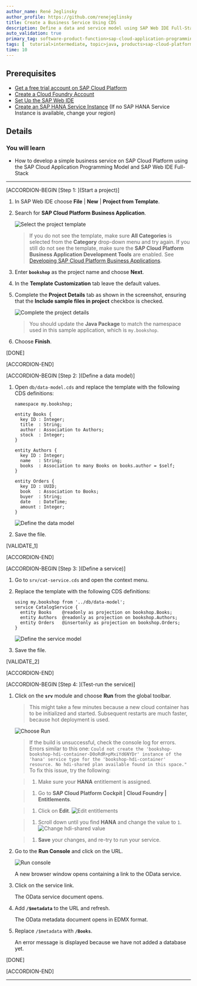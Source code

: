 ```yaml
---
author_name: René Jeglinsky
author_profile: https://github.com/renejeglinsky
title: Create a Business Service Using CDS
description: Define a data and service model using SAP Web IDE Full-Stack and the SAP Cloud Application Programming Model based on Core Data and Services (CDS).
auto_validation: true
primary_tag: software-product-function>sap-cloud-application-programming-model
tags: [  tutorial>intermediate, topic>java, products>sap-cloud-platform, products>sap-web-ide, software-product-function>sap-cloud-application-programming-model ]
time: 10
---
```


## Prerequisites  
 - [Get a free trial account on SAP Cloud Platform](hcp-create-trial-account)
 - [Create a Cloud Foundry Account](cp-cf-create-account)
 - [Set Up the SAP Web IDE](sapui5-webide-open-webide)
 - [Create an SAP HANA Service Instance](https://help.sap.com/viewer/cc53ad464a57404b8d453bbadbc81ceb/Cloud/en-US/21418824b23a401aa116d9ad42dd5ba6.html) (If no SAP HANA Service Instance is available, change your region)

## Details
### You will learn  
  - How to develop a simple business service on SAP Cloud Platform using the SAP Cloud Application Programming Model and SAP Web IDE Full-Stack

---

[ACCORDION-BEGIN [Step 1: ](Start a project)]

1. In SAP Web IDE choose **File** | **New** | **Project from Template**.

1. Search for **SAP Cloud Platform Business Application**.

    ![Select the project template](web-ide.png)   

    >If you do not see the template, make sure **All Categories** is selected from the **Category** drop-down menu and try again. If you still do not see the template, make sure the **SAP Cloud Platform Business Application Development Tools** are enabled. See [Developing SAP Cloud Platform Business Applications](https://help.sap.com/viewer/825270ffffe74d9f988a0f0066ad59f0/CF/en-US/99936743e1964680a0884479bfa75c8e.html).

1. Enter **`bookshop`** as the project name and choose **Next**.

1. In the **Template Customization** tab leave the default values.

1. Complete the **Project Details** tab as shown in the screenshot, ensuring that the **Include sample files in project** checkbox is checked.

    ![Complete the project details](project-details-bookshop.png)

    >You should update the **Java Package** to match the namespace used in this sample application, which is `my.bookshop`.

1. Choose **Finish**.

[DONE]

[ACCORDION-END]

[ACCORDION-BEGIN [Step 2: ](Define a data model)]

1. Open `db/data-model.cds` and replace the template with the following CDS definitions:

    ```CDS
    namespace my.bookshop;

    entity Books {
      key ID : Integer;
      title  : String;
      author : Association to Authors;
      stock  : Integer;
    }

    entity Authors {
      key ID : Integer;
      name   : String;
      books  : Association to many Books on books.author = $self;
    }

    entity Orders {
      key ID : UUID;
      book   : Association to Books;
      buyer  : String;
      date   : DateTime;
      amount : Integer;
    }
    ```

    ![Define the data model](define-data-model.png)

2. Save the file.

[VALIDATE_1]

[ACCORDION-END]

[ACCORDION-BEGIN [Step 3: ](Define a service)]

1. Go to `srv/cat-service.cds` and open the context menu.

2. Replace the template with the following CDS definitions:

    ```CDS
    using my.bookshop from '../db/data-model';
    service CatalogService {
      entity Books    @readonly as projection on bookshop.Books;
      entity Authors  @readonly as projection on bookshop.Authors;
      entity Orders   @insertonly as projection on bookshop.Orders;
    }
    ```

    ![Define the service model](define-service-model.png)

3. Save the file.

[VALIDATE_2]

[ACCORDION-END]

[ACCORDION-BEGIN [Step 4: ](Test-run the service)]

1. Click on the **`srv`** module and choose **Run** from the global toolbar.

    >This might take a few minutes because a new cloud container has to be initialized and started. Subsequent restarts are much faster, because hot deployment is used.

    ![Choose Run](run-java-app.png)

    > If the build is unsuccessful, check the console log for errors. Errors similar to this one: `Could not create the 'bookshop-bookshop-hdi-container-D0oRdR+pMxiYd6NYDr' instance of the 'hana' service type for the 'bookshop-hdi-container' resource. No hdi-shared plan available found in this space."` To fix this issue, try the following:

    > 1. Make sure your **HANA** entitlement is assigned.

    > 1. Go to **SAP Cloud Platform Cockpit | Cloud Foundry | Entitlements**.

    > 1. Click on **Edit**.
    ![Edit entitlements](entitlements-edit.png)

    > 1. Scroll down until you find **HANA** and change the value to `1`.
    ![Change hdi-shared value](entitlements-hdi-shared.png)

    > 1. **Save** your changes, and re-try to run your service.

1. Go to the **Run Console** and click on the URL.

    ![Run console](run-console.png)

    A new browser window opens containing a link to the OData service.

1. Click on the service link.

    The OData service document opens.

1. Add **`/$metadata`** to the URL and refresh.

    The OData metadata document opens in EDMX format.

1. Replace `/$metadata` with **`/Books`**.

    An error message is displayed because we have not added a database yet.

[DONE]

[ACCORDION-END]

---
